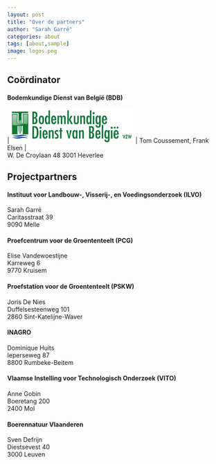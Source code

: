 ```yaml
---
layout: post
title: "Over de partners"
author: "Sarah Garré"
categories: about
tags: [about,sample]
image: logos.png
---
```


## Coördinator
#### Bodemkundige Dienst van België (BDB)
|![logo_BDB](../assets/img/logo_bdb.png "logo BDB") |  Tom Coussement, Frank Elsen   |    
W. De Croylaan 48 
3001 Heverlee  

## Projectpartners
#### Instituut voor Landbouw-, Visserij-, en Voedingsonderzoek (ILVO)

Sarah Garré  
Caritasstraat 39  
9090 Melle  

#### Proefcentrum voor de Groententeelt (PCG)

Elise Vandewoestijne   
Karreweg 6  
9770 Kruisem  

#### Proefstation voor de Groententeelt (PSKW)

Joris De Nies  
Duffelsesteenweg 101  
2860 Sint-Katelijne-Waver  

#### INAGRO

Dominique Huits  
Ieperseweg 87   
8800 Rumbeke-Beitem  

#### Vlaamse Instelling voor Technologisch Onderzoek (VITO)

Anne Gobin  
Boeretang 200  
2400 Mol  

#### Boerennatuur Vlaanderen

Sven Defrijn  
Diestsevest 40  
3000 Leuven  

